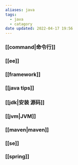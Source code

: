 ```yaml
---
aliases: java
tags:
  - java
  - catagory
date updated: 2022-04-17 19:56
---
```


### [[command|命令行]]

### [[ee]]

### [[framework]]

### [[java tips]]

### [[jdk|安装 源码]]

### [[jvm|JVM]]

### [[maven|maven]]

### [[se]]

### [[spring]]
